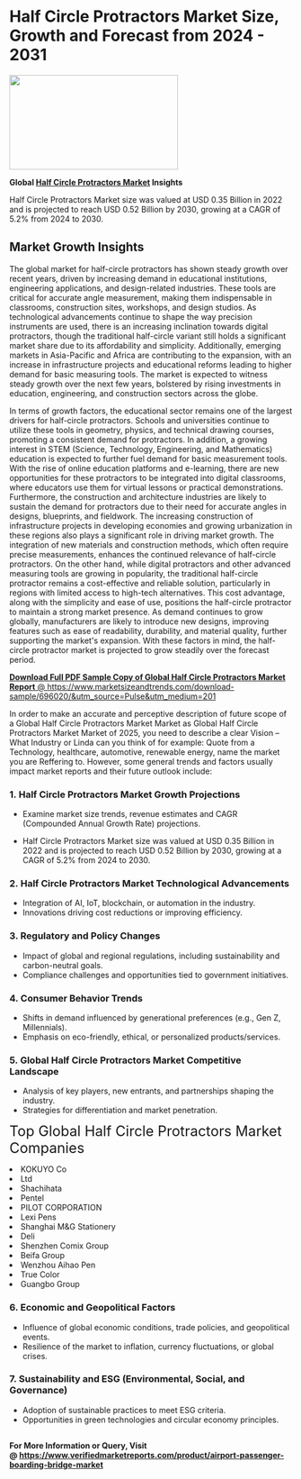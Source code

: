 <H1>Half Circle Protractors Market Size, Growth and Forecast from 2024 - 2031</H1><img class="aligncenter size-medium wp-image-584254" src="https://thirdeyenews.in/wp-content/uploads/2024/09/Global-Market-Research-300x168.jpeg" alt="" width="300" height="168" /><p><strong>Global&nbsp;<a href="https://www.marketsizeandtrends.com/download-sample/696020/&amp;utm_source=Pulse&amp;utm_medium=201">Half Circle Protractors Market</a> Insights</strong></p><p>Half Circle Protractors Market size was valued at USD 0.35 Billion in 2022 and is projected to reach USD 0.52 Billion by 2030, growing at a CAGR of 5.2% from 2024 to 2030.</p><p><h2>Market Growth Insights</h2> <p>The global market for half-circle protractors has shown steady growth over recent years, driven by increasing demand in educational institutions, engineering applications, and design-related industries. These tools are critical for accurate angle measurement, making them indispensable in classrooms, construction sites, workshops, and design studios. As technological advancements continue to shape the way precision instruments are used, there is an increasing inclination towards digital protractors, though the traditional half-circle variant still holds a significant market share due to its affordability and simplicity. Additionally, emerging markets in Asia-Pacific and Africa are contributing to the expansion, with an increase in infrastructure projects and educational reforms leading to higher demand for basic measuring tools. The market is expected to witness steady growth over the next few years, bolstered by rising investments in education, engineering, and construction sectors across the globe.</p> <p><a href="#"></a></p> <p>In terms of growth factors, the educational sector remains one of the largest drivers for half-circle protractors. Schools and universities continue to utilize these tools in geometry, physics, and technical drawing courses, promoting a consistent demand for protractors. In addition, a growing interest in STEM (Science, Technology, Engineering, and Mathematics) education is expected to further fuel demand for basic measurement tools. With the rise of online education platforms and e-learning, there are new opportunities for these protractors to be integrated into digital classrooms, where educators use them for virtual lessons or practical demonstrations. Furthermore, the construction and architecture industries are likely to sustain the demand for protractors due to their need for accurate angles in designs, blueprints, and fieldwork. The increasing construction of infrastructure projects in developing economies and growing urbanization in these regions also plays a significant role in driving market growth. The integration of new materials and construction methods, which often require precise measurements, enhances the continued relevance of half-circle protractors. On the other hand, while digital protractors and other advanced measuring tools are growing in popularity, the traditional half-circle protractor remains a cost-effective and reliable solution, particularly in regions with limited access to high-tech alternatives. This cost advantage, along with the simplicity and ease of use, positions the half-circle protractor to maintain a strong market presence. As demand continues to grow globally, manufacturers are likely to introduce new designs, improving features such as ease of readability, durability, and material quality, further supporting the market's expansion. With these factors in mind, the half-circle protractor market is projected to grow steadily over the forecast period.</p> <p><a href="#"></p><p><span class=""><strong>Download Full PDF Sample Copy of Global Half Circle Protractors Market Report</strong> @ <a href="https://www.marketsizeandtrends.com/download-sample/696020/&amp;utm_source=Pulse&amp;utm_medium=201" target="_blank">https://www.marketsizeandtrends.com/download-sample/696020/&amp;utm_source=Pulse&amp;utm_medium=201</a></span></p><p>In order to make an accurate and perceptive description of future scope of a Global&nbsp;Half Circle Protractors Market Market as Global&nbsp;Half Circle Protractors Market Market of 2025, you need to describe a clear Vision &ndash; What Industry or Linda can you think of for example: Quote from a Technology, healthcare, automotive, renewable energy, name the market you are Reffering to. However, some general trends and factors usually impact market reports and their future outlook include:</p><h3>1.&nbsp;<strong>Half Circle Protractors Market Growth Projections</strong></h3><ul><li>Examine market size trends, revenue estimates and CAGR (Compounded Annual Growth Rate) projections.</li><li><p>Half Circle Protractors Market size was valued at USD 0.35 Billion in 2022 and is projected to reach USD 0.52 Billion by 2030, growing at a CAGR of 5.2% from 2024 to 2030.</p></li></ul><h3>2.&nbsp;<strong>Half Circle Protractors Market Technological Advancements</strong></h3><ul><li>Integration of AI, IoT, blockchain, or automation in the industry.</li><li>Innovations driving cost reductions or improving efficiency.</li></ul><h3>3.&nbsp;<strong>Regulatory and Policy Changes</strong></h3><ul><li>Impact of global and regional regulations, including sustainability and carbon-neutral goals.</li><li>Compliance challenges and opportunities tied to government initiatives.</li></ul><h3>4.&nbsp;<strong>Consumer Behavior Trends</strong></h3><ul><li>Shifts in demand influenced by generational preferences (e.g., Gen Z, Millennials).</li><li>Emphasis on eco-friendly, ethical, or personalized products/services.</li></ul><h3>5.&nbsp;<strong>Global Half Circle Protractors Market Competitive Landscape</strong></h3><ul><li>Analysis of key players, new entrants, and partnerships shaping the industry.</li><li>Strategies for differentiation and market penetration.</li></ul><p data-pm-slice="1 1 []"><span style="color: inherit; font-family: inherit; font-size: 25px;">Top Global Half Circle Protractors Market Companies</span></p><div class="" data-test-id=""><p><li>KOKUYO Co</li><li>Ltd</li><li> Shachihata</li><li> Pentel</li><li> PILOT CORPORATION</li><li> Lexi Pens</li><li> Shanghai M&G Stationery</li><li> Deli</li><li> Shenzhen Comix Group</li><li> Beifa Group</li><li> Wenzhou Aihao Pen</li><li> True Color</li><li> Guangbo Group</li></p></div><h3>6.&nbsp;<strong>Economic and Geopolitical Factors</strong></h3><ul><li>Influence of global economic conditions, trade policies, and geopolitical events.</li><li>Resilience of the market to inflation, currency fluctuations, or global crises.</li></ul><h3>7.&nbsp;<strong>Sustainability and ESG (Environmental, Social, and Governance)</strong></h3><ul><li>Adoption of sustainable practices to meet ESG criteria.</li><li>Opportunities in green technologies and circular economy principles.</li></ul><h2><strong style="font-size: 14px;">For More Information or Query, Visit @&nbsp;</strong><a style="background-color: #ffffff; font-size: 14px;" href="https://www.marketsizeandtrends.com/report/half-circle-protractors-market/" target="_blank">https://www.verifiedmarketreports.com/product/airport-passenger-boarding-bridge-market</a></h2>
